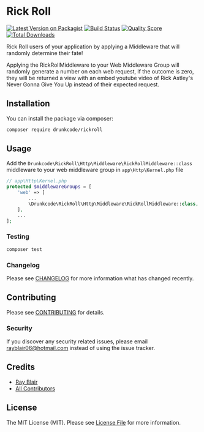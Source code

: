 # Rick Roll

[![Latest Version on Packagist](https://img.shields.io/packagist/v/drunkcode/rickroll.svg?style=flat-square)](https://packagist.org/packages/drunkcode/rickroll)
[![Build Status](https://img.shields.io/travis/drunkcode/rickroll/master.svg?style=flat-square)](https://travis-ci.org/drunkcode/rickroll)
[![Quality Score](https://img.shields.io/scrutinizer/g/drunkcode/rickroll.svg?style=flat-square)](https://scrutinizer-ci.com/g/drunkcode/rickroll)
[![Total Downloads](https://img.shields.io/packagist/dt/drunkcode/rickroll.svg?style=flat-square)](https://packagist.org/packages/drunkcode/rickroll)

Rick Roll users of your application by applying a Middleware that will randomly determine their fate!

Applying the RickRollMiddleware to your Web Middleware Group will randomly generate a number on each web request, if the outcome is zero, they will be returned a view with an embed youtube video of Rick Astley's Never Gonna Give You Up instead of their expected request.

## Installation

You can install the package via composer:

```bash
composer require drunkcode/rickroll
```

## Usage

Add the `Drunkcode\RickRoll\Http\Middleware\RickRollMiddleware::class` middleware to your web middleware group in `app\Http\Kernel.php` file

```php
// app\Http\Kernel.php
protected $middlewareGroups = [
    'web' => [
        ...
        \Drunkcode\RickRoll\Http\Middleware\RickRollMiddleware::class,
    ],
    ...
];
```

### Testing

```bash
composer test
```

### Changelog

Please see [CHANGELOG](CHANGELOG.md) for more information what has changed recently.

## Contributing

Please see [CONTRIBUTING](CONTRIBUTING.md) for details.

### Security

If you discover any security related issues, please email rayblair06@hotmail.com instead of using the issue tracker.

## Credits

-   [Ray Blair](https://github.com/drunkcode)
-   [All Contributors](../../contributors)

## License

The MIT License (MIT). Please see [License File](LICENSE.md) for more information.
